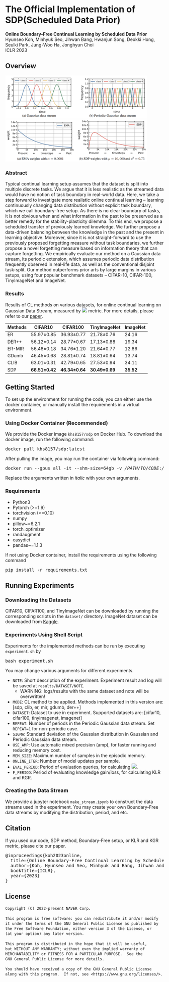 # The Official Implementation of SDP(Scheduled Data Prior)

**Online Boundary-Free Continual Learning by Scheduled Data Prior**<br>
Hyunseo Koh, Minhyuk Seo, Jihwan Bang, Hwanjun Song, Deokki Hong, Seulki Park, Jung-Woo Ha, Jonghyun Choi<br>
ICLR 2023<br>

## Overview
<img src="./overview.png" width="450">
<img src="./method_overview.png" width="450">

### Abstract
Typical continual learning setup assumes that the dataset is split into multiple discrete tasks. We argue that it is less realistic as the streamed data would have no notion of task boundary in real-world data. Here, we take a step forward to investigate more realistic online continual learning – learning continuously changing data distribution without explicit task boundary, which we call boundary-free setup. As there is no clear boundary of tasks, it is not obvious when and what information in the past to be preserved as a better remedy for the stability-plasticity dilemma. To this end, we propose a scheduled transfer of previously learned knowledge. We further propose a data-driven balancing between the knowledge in the past and the present in learning objective. Moreover, since it is not straight-forward to use the previously proposed forgetting measure without task boundaries, we further propose a novel forgetting measure based on information theory that can capture forgetting. We empirically evaluate our method on a Gaussian data stream, its periodic extension, which assumes periodic data distribution frequently observed in real-life data, as well as the conventional disjoint task-split. Our method outperforms prior arts by large margins in various setups, using four popular benchmark datasets – CIFAR-10, CIFAR-100, TinyImageNet and ImageNet.

### Results
Results of CL methods on various datasets, for online continual learning on Gaussian Data Stream, measured by <img src="https://render.githubusercontent.com/render/math?math=A_\text{AUC}"> metric.
For more details, please refer to our [paper](https://openreview.net/pdf?id=qco4ekz2Epm).

| Methods | CIFAR10        | CIFAR100       | TinyImageNet   | ImageNet  |
|---------|----------------|----------------|----------------|-----------|
| ER      | 55.97±0.85     | 36.93±0.77     | 21.78±0.76     | 24.16     |
| DER++   | 56.12±0.14     | 28.77±0.67     | 17.13±0.88     | 19.34     |
| ER-MIR  | 56.48±0.18     | 34.76±1.20     | 21.64±0.77     | 12.86     |
| GDumb   | 46.45±0.68     | 28.81±0.74     | 18.81±0.64     | 13.74     |
| CLIB    | 63.01±0.31     | 42.79±0.65     | 27.53±0.94     | 34.11     |
| SDP     | **66.51±0.42** | **46.34±0.64** | **30.49±0.69** | **35.52** |

## Getting Started
To set up the environment for running the code, you can either use the docker container, or manually install the requirements in a virtual environment.
### Using Docker Container (Recommended)
We provide the Docker image `khs8157/sdp` on Docker Hub.
To download the docker image, run the following command:
<pre>
docker pull khs8157/sdp:latest
</pre>
After pulling the image, you may run the container via following command:
<pre>
docker run --gpus all -it --shm-size=64gb -v <i>/PATH/TO/CODE</i>:<i>/PATH/TO/CODE</i> --name=<i>CONTAINER_NAME</i> khs8157/sdp:latest bash
</pre>
Replace the arguments written in <i>italic</i> with your own arguments.

### Requirements
- Python3
- Pytorch (>=1.9)
- torchvision (>=0.10)
- numpy
- pillow~=6.2.1
- torch_optimizer
- randaugment
- easydict
- pandas~=1.1.3

If not using Docker container, install the requirements using the following command
<pre>
pip install -r requirements.txt
</pre>

## Running Experiments

### Downloading the Datasets
CIFAR10, CIFAR100, and TinyImageNet can be downloaded by running the corresponding scripts in the `dataset/` directory.
ImageNet dataset can be downloaded from [Kaggle](https://www.kaggle.com/c/imagenet-object-localization-challenge).

### Experiments Using Shell Script
Experiments for the implemented methods can be run by executing `experiment.sh` by
<pre>
bash experiment.sh
</pre>
You may change various arguments for different experiments.
- `NOTE`: Short description of the experiment. Experiment result and log will be saved at `results/DATASET/NOTE`.
  - WARNING: logs/results with the same dataset and note will be overwritten!
- `MODE`: CL method to be applied. Methods implemented in this version are: [sdp, clib, er, mir, gdumb, der++]
- `DATASET`: Dataset to use in experiment. Supported datasets are: [cifar10, cifar100, tinyimagenet, imagenet]
- `REPEAT`: Number of periods in the Periodic Gaussian data stream. Set `REPEAT=1` for non-periodic case.
- `SIGMA`: Standard deviation of the Gaussian distribution in Gaussian and Periodic Gaussian data stream.
- `USE_AMP`: Use automatic mixed precision (amp), for faster running and reducing memory cost.
- `MEM_SIZE`: Maximum number of samples in the episodic memory.
- `ONLINE_ITER`: Number of model updates per sample.
- `EVAL_PERIOD`: Period of evaluation queries, for calculating <img src="https://render.githubusercontent.com/render/math?math=A_\text{AUC}">.
- `F_PERIOD`: Period of evaluating knowledge gain/loss, for calculating KLR and KGR.

### Creating the Data Stream
We provide a jupyter notebook `make_stream.ipynb` to construct the data streams used in the experiment. You may create your own Boundary-Free data streams by modifying the distribution, period, and etc.

## Citation
If you used our code, SDP method, Boundary-Free setup, or KLR and KGR metric, please cite our paper.
<pre>
@inproceedings{koh2023online,
  title={Online Boundary-Free Continual Learning by Scheduled Data Prior},
  author={Koh, Hyunseo and Seo, Minhyuk and Bang, Jihwan and Song, Hwanjun and Hong, Deokki and Park, Seulki and Ha, Jung-Woo and Choi, Jonghyun},
  booktitle={ICLR},
  year={2023}
}
</pre>

## License
```
Copyright (C) 2022-present NAVER Corp.

This program is free software: you can redistribute it and/or modify
it under the terms of the GNU General Public License as published by
the Free Software Foundation, either version 3 of the License, or
(at your option) any later version.

This program is distributed in the hope that it will be useful,
but WITHOUT ANY WARRANTY; without even the implied warranty of
MERCHANTABILITY or FITNESS FOR A PARTICULAR PURPOSE.  See the
GNU General Public License for more details.

You should have received a copy of the GNU General Public License
along with this program.  If not, see <https://www.gnu.org/licenses/>.
```
